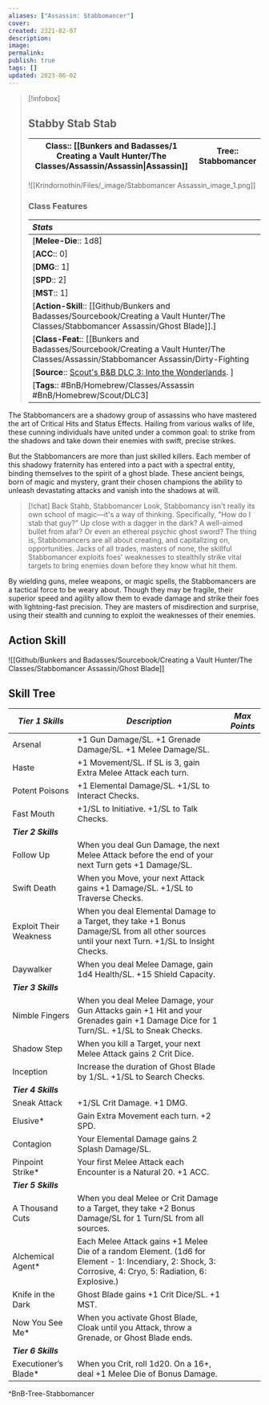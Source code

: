 ```yaml
---
aliases: ["Assassin: Stabbomancer"]
cover: 
created: 2321-02-07
description: 
image: 
permalink: 
publish: true
tags: []
updated: 2023-06-02
---
```



> [!infobox]
>## Stabby Stab Stab
> | **Class**:: [[Bunkers and Badasses/1 Creating a Vault Hunter/The Classes/Assassin/Assassin\|Assassin]]  | **Tree**:: Stabbomancer |
> |:---:|:---:|
> ![[Krindornothin/Files/_image/Stabbomancer Assassin_image_1.png]]
> ### Class Features
> | ***Stats*** |
> |:---|
> | [**Melee-Die**:: 1d8] |
> | [**ACC**:: 0] |
> | [**DMG**:: 1] |
> | [**SPD**:: 2] |
> |[**MST**::  1] |
> | [**Action-Skill**:: [[Github/Bunkers and Badasses/Sourcebook/Creating a Vault Hunter/The Classes/Stabbomancer Assassin/Ghost Blade]].] |
> | [**Class-Feat**:: [[Bunkers and Badasses/Sourcebook/Creating a Vault Hunter/The Classes/Assassin/Stabbomancer Assassin/Dirty-Fighting|Dirty Fighting]] 🍻] |
> | [**Source**:: [Scout's B&B DLC 3: Into the Wonderlands](https://docs.google.com/document/d/1MLOgrWwcLNTnP9PuXrKiLImy7SUh4hXO8arVUAlmdp0/edit). ] |
> | [**Tags**:: #BnB/Homebrew/Classes/Assassin #BnB/Homebrew/Scout/DLC3] |

The Stabbomancers are a shadowy group of assassins who have mastered the art of Critical Hits and Status Effects. Hailing from various walks of life, these cunning individuals have united under a common goal: to strike from the shadows and take down their enemies with swift, precise strikes.

But the Stabbomancers are more than just skilled killers. Each member of this shadowy fraternity has entered into a pact with a spectral entity, binding themselves to the spirit of a ghost blade. These ancient beings, born of magic and mystery, grant their chosen champions the ability to unleash devastating attacks and vanish into the shadows at will.

> [!chat] Back Stahb, Stabbomancer
> Look, Stabbomancy isn't really its own school of magic—it's a way of thinking. Specifically, "How do I stab that guy?" Up close with a dagger in the dark? A well-aimed bullet from afar? Or even an ethereal psychic ghost sword? The thing is, Stabbomancers are all about creating, and capitalizing on, opportunities. Jacks of all trades, masters of none, the skillful Stabbomancer exploits foes' weaknesses to stealthily strike vital targets to bring enemies down before they know what hit them.

By wielding guns, melee weapons, or magic spells, the Stabbomancers are a tactical force to be weary about. Though they may be fragile, their superior speed and agility allow them to evade damage and strike their foes with lightning-fast precision. They are masters of misdirection and surprise, using their stealth and cunning to exploit the weaknesses of their enemies.

## Action Skill

![[Github/Bunkers and Badasses/Sourcebook/Creating a Vault Hunter/The Classes/Stabbomancer Assassin/Ghost Blade]]

## Skill Tree

| ***Tier 1 Skills***    | ***Description***                                                                                                                                         | ***Max Points*** |
| ---------------------- | --------------------------------------------------------------------------------------------------------------------------------------------------------- | ---------------- |
| Arsenal                | +1 Gun Damage/SL. +1 Grenade Damage/SL. +1 Melee Damage/SL.                                                                                               |                  |
| Haste                  | +1 Movement/SL. If SL is 3, gain Extra Melee Attack each turn.                                                                                            |                  |
| Potent Poisons         | +1 Elemental Damage/SL. +1/SL to Interact Checks.                                                                                                         |                  |
| Fast Mouth             | +1/SL to Initiative. +1/SL to Talk Checks.                                                                                                                |                  |
| ***Tier 2 Skills***    |                                                                                                                                                           |                  |
| Follow Up              | When you deal Gun Damage, the next Melee Attack before the end of your next Turn gets +1 Damage/SL.                                                       |                  |
| Swift Death            | When you Move, your next Attack gains +1 Damage/SL. +1/SL to Traverse Checks.                                                                             |                  |
| Exploit Their Weakness | When you deal Elemental Damage to a Target, they take +1 Bonus Damage/SL from all other sources until your next Turn. +1/SL to Insight Checks.            |                  |
| Daywalker              | When you deal Melee Damage, gain 1d4 Health/SL. +15 Shield Capacity.                                                                                      |                  |
| ***Tier 3 Skills***    |                                                                                                                                                           |                  |
| Nimble Fingers         | When you deal Melee Damage, your Gun Attacks gain +1 Hit and your Grenades gain +1 Damage Dice for 1 Turn/SL. +1/SL to Sneak Checks.                      |                  |
| Shadow Step            | When you kill a Target, your next Melee Attack gains 2 Crit Dice.                                                                                         |                  |
| Inception              | Increase the duration of Ghost Blade by 1/SL. +1/SL to Search Checks.                                                                                     |                  |
| ***Tier 4 Skills***    |                                                                                                                                                           |                  |
| Sneak Attack           | +1/SL Crit Damage. +1 DMG.                                                                                                                                |                  |
| Elusive*               | Gain Extra Movement each turn. +2 SPD.                                                                                                                    |                  |
| Contagion              | Your Elemental Damage gains 2 Splash Damage/SL.                                                                                                           |                  |
| Pinpoint Strike*       | Your first Melee Attack each Encounter is a Natural 20. +1 ACC.                                                                                           |                  |
| ***Tier 5 Skills***    |                                                                                                                                                           |                  |
| A Thousand Cuts        | When you deal Melee or Crit Damage to a Target, they take +2 Bonus Damage/SL for 1 Turn/SL from all sources.                                              |                  |
| Alchemical Agent*      | Each Melee Attack gains +1 Melee Die of a random Element. (1d6 for Element - 1: Incendiary, 2: Shock, 3: Corrosive, 4: Cryo, 5: Radiation, 6: Explosive.) |                  |
| Knife in the Dark      | Ghost Blade gains +1 Crit Dice/SL. +1 MST.                                                                                                                |                  |
| Now You See Me*        | When you activate Ghost Blade, Cloak until you Attack, throw a Grenade, or Ghost Blade ends.                                                              |                  |
| ***Tier 6 Skills***    |                                                                                                                                                           |                  |
| Executioner’s Blade\*  | When you Crit, roll 1d20. On a 16+, deal +1 Melee Die of Bonus Damage.                                                                                    |                  |
^BnB-Tree-Stabbomancer
